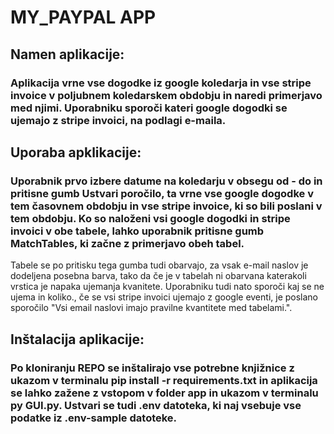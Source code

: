 # MY_PAYPAL APP

## Namen aplikacije:
### Aplikacija vrne vse dogodke iz google koledarja in vse stripe invoice v poljubnem koledarskem obdobju in naredi primerjavo med njimi. Uporabniku sporoči kateri google dogodki se ujemajo z stripe invoici, na podlagi e-maila.

## Uporaba apklikacije:
### Uporabnik prvo izbere datume na koledarju v obsegu od - do in pritisne gumb Ustvari poročilo, ta vrne vse google dogodke v tem časovnem obdobju in vse stripe invoice, ki so bili poslani v tem obdobju. Ko so naloženi vsi google dogodki in stripe invoici v obe tabele, lahko uporabnik pritisne gumb MatchTables, ki začne z primerjavo obeh tabel.
Tabele se po pritisku tega gumba tudi obarvajo, za vsak e-mail naslov je dodeljena posebna barva, tako da če je v tabelah ni obarvana katerakoli vrstica je napaka ujemanja kvanitete.
Uporabniku tudi nato sporoči kaj se ne ujema in koliko., če se vsi stripe invoici ujemajo z google eventi, je poslano sporočilo "Vsi email naslovi imajo pravilne kvantitete med tabelami.".

## Inštalacija aplikacije:
### Po kloniranju REPO se inštalirajo vse potrebne knjižnice z ukazom v terminalu pip install -r requirements.txt in aplikacija se lahko zažene z vstopom v folder app in ukazom v terminalu py GUI.py. Ustvari se tudi .env datoteka, ki naj vsebuje vse podatke iz .env-sample datoteke.

